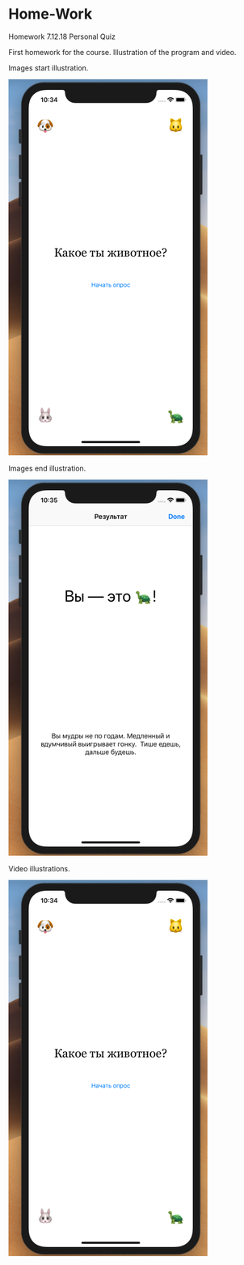 # Home-Work
Homework 7.12.18 Personal Quiz

First homework for the course. Illustration of the program and video.

Images start illustration.

![Иллюстрация к проекту](https://github.com/EugenePerlik/Home-Work/raw/master/promo/begin.png)

Images end illustration.

![Иллюстрация к проекту](https://github.com/EugenePerlik/Home-Work/raw/master/promo/end.png)

Video illustrations.

[![Видео к проекту](https://github.com/EugenePerlik/Home-Work/raw/master/promo/begin.png)](https://yadi.sk/i/F0dbGhYZyj3ZUA)

